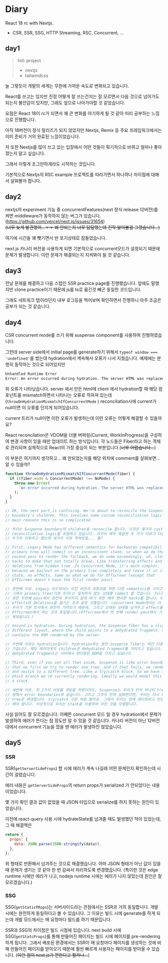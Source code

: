 # Diary

React 18 rc with Nextjs.

- CSR, SSR, SSG, HTTP Streaming, RSC, Concurrent, ...

## day1

> Init: project
>
> - nextjs
> - tailwindcss

늘 그렇듯이 개발의 세계는 무한에 가까운 속도로 변화되고 있습니다.

React를 쓰고는 있지만 진정 어떻게 잘 쓰는건지는 잘 모르면서 다음 것으로 넘어가도 되는지 불안감이 있지만,
그래도 앞으로 나아가야할 것 같았습니다.

요점은 React 18이 rc가 되면서 꽤 큰 변화를 야기하게 될 것 같아 미리 공부하는 느낌으로 진행합니다.

아직 18버전이 정식 릴리즈가 되지 않았지만 Nextjs, Remix 등 주요 프레임워크에서는 이미 준비가 거의 완료된 느낌이었습니다.

저 또한 Nextjs를 많이 쓰고 있는 입장에서 어떤 것들이 획기적으로 바뀌고 얼마나 좋아졌는지 알고 싶습니다.

그래서 이렇게 조그만하게라도 시작하는 것입니다.

기본적으로 Nextjs의 RSC example 프로젝트를 따라가면서 하나하나 차이점에 대해서 살펴볼까 합니다.

## day2

nextjs의 experiment 기능 중 concurrentFeatures(next 정식 release 12버전)를 켜면 middleware가 동작하지 않는 버그가 있습니다.(https://github.com/vercel/next.js/issues/31654)  
~~(너무 늦게 발견했어...ㅜㅜ 왜 안되는지 너무 답답했는데 진작 알아볼걸 그랬습니다...)~~

여기에 시간을 꽤 뺏기면서 반 포기상태로 잠들었습니다.

next.js 카나리 버전을 사용하게 되면 기본적으로 concurrent모드가 설정되기 때문에 문제가 발생합니다. 이런 문제가 해결되는지 지켜봐야 될 것 같습니다.

## day3

전날 문제를 해결하고 다음 스텝인 SSR practice page를 진행했습니다. 앞에도 말했지만 clone practice이기 때문에 js를 ts로 옮긴것 빼곤 동일한 코드입니다.

그래도 네트워크 탭이라던지 내부 로그등을 찍어보며 확인하면서 진행하니 아주 조금은 공부가 되는 것 같습니다.

## day4

CSR concurrent mode를 쓰기 위해 suspense component를 사용하여 진행하였습니다.

그런데 server side에서 initial page를 generate하기 위해서 `typeof window === 'undefined'`를 썼는데 hydration에서 계속해서 오류가 나서 지웠습니다. 예제에는 분명히 동작하는 것으로 되어있지만

```bash
Unhandled Runtime Error
Error: An error occurred during hydration. The server HTML was replaced with client content
```

위 오류가 나타났습니다. server 에서 만든 html에 client 에서 hydration할 때 해당 컴포넌트를 mismatch하면서 나타나는 오류로 적혀져 있는데(`throwOnHydrationMismatchIfConcurrentMode`
) reconciliation시에 current가 null이면 이 오류를 던지게 되어있습니다.

current 트리가 null이면 이런 오류가 발생하는데 이런 오류는 어떻게 해결할 수 있을까요?

React reconcilation은 VDOM을 더블 버퍼링(Current, WorkInProgress)을 구성하여 변경 사항이 있을 때만 업데이트 하는 방식입니다. 각 노드들은 Fiber라고 하는 객체로 관리되며 실제적으로 React의 가장 중심이 되는 부분입니다.(~~너무 어렵습니다...~~)

이 부분은 여기까지 생각하고... 왜 안되었는지를 해당 위치에 comment를 살펴보면...알 수 있을까?

```js
function throwOnHydrationMismatchIfConcurrentMode(fiber) {
  if ((fiber.mode & ConcurrentMode) !== NoMode) {
    throw new Error(
      'An error occurred during hydration. The server HTML was replaced with client content'
    );
  }
}

// OK, the next part is confusing. We're about to reconcile the Suspense
// boundary's children. This involves some custom reconciliation logic. Two
// main reasons this is so complicated.

// 우리는 Suspense boundary의 children을 reconcile 합니다. 이것은 몇가지 custom한
// reconciliation logic을 포함하고 있습니다. 이것이 매우 복잡한 두 가지 이유가 다음과 같습니다.
// 두가지 이유라고 했는데 세가지 이유 적혀있음... 흠?

// First, Legacy Mode has different semantics for backwards compatibility. The
// primary tree will commit in an inconsistent state, so when we do the
// second pass to render the fallback, we do some exceedingly, uh, clever
// hacks to make that not totally break. Like transferring effects and
// deletions from hidden tree. In Concurrent Mode, it's much simpler,
// because we bailout on the primary tree completely and leave it in its old
// state, no effects. Same as what we do for Offscreen (except that
// Offscreen doesn't have the first render pass).

// 첫번째 이유. Legacy 모드에서는 이전 버전과 호환성을 위한 다른 semantics를 가지고 있습니다.
// 그래서 primary tree(기본 트리)는 일치하지 않는 상태를 commit 할 것입니다. fallback을 렌더하기
// 위한 두번째 pass에서 완전히 부서지지 않게 하기 위한 매우 영리한 hacks를 합니다. hidden tree로부터
// effects와 deletions을 옮기는 것과 같은 것들입니다. concurrent mode에서는 더 쉽습니다.
// 우리가 기본 트리에서 완전히 가져오기 때문에, 그리고 오래된 상태를 남겨두고 effect를 남겨두지 않기 때문입니다.
// Offscreen에서 하는 것과 동일합니다.(Offscreen에서 첫 번째 render pass에서 가지지 못한 것들은
// 제외됩니다.)

// Second is hydration. During hydration, the Suspense fiber has a slightly
// different layout, where the child points to a dehydrated fragment, which
// contains the DOM rendered by the server.

// 두번째 이유는 hydration입니다. hydration하는 동안 Suspense fiber는 약간 다른 레이아웃을
// 가집니다. 해당 레이아웃의 children은 dehydrated fragment를 가리키고 있습니다. 그리고
// dehydrated fragment는 서버에서 렌더링된 DOM을 가지고 있습니다.

// Third, even if you set all that aside, Suspense is like error boundaries in
// that we first we try to render one tree, and if that fails, we render again
// and switch to a different tree. Like a try/catch block. So we have to track
// which branch we're currently rendering. Ideally we would model this using
// a stack.

// 세번째 이유. 위 2가지 이유를 셋팅을 하였더라도, Suspense는 우리가 먼저 하나의 tree를 렌더하려고 하는
// 점에서 error boundaries와 같습니다. 그리고 그것이 만약 실패한다면, 우리는 다시 tree를 렌더를 하고 다른
// tree로 변경합니다. try/catch 구문 처럼 말이죠. 그래서 우리는 현재 렌더링하고 잇는 branch를 track(기록)
// 해야 합니다. 이상적으로 우리는 stack을 사용하여 이런 것을 모델합니다.
```

사실 읽어도 잘 모르겠습니다. 어째뜬 concurrent 모드 일 경우 hydration에서 문제가 발생하여 에러가 뜬다는 점 정도만 알 수 있을 것 같습니다. 카나리 버전이 아닌 12버전 대에서 concurrent 기능을 껐을 땐 에러가 발생하진 않았습니다.

## day5

### SSR

SSR(`getServerSideProps`) 할 시에 에러가 계속 나길래 어떤 문제인지 확인하는데 시간이 걸렸습니다.

에러 내용은 `getServerSideProps`의 return props가 serialized 가 안되었다는 내용이었습니다.

몇 가지 확인 결과 값이 없었을 때 JSON 타입으로 serialize를 하지 못하는 원인이 있었습니다.

이전에 react-query 사용 시에 hydrateState를 넘겨줄 때도 발생했던 적이 있었는데, 그 때 해결책은

```js
return {
  props: {
    data: JSON.parse(JSON.stringify(data)),
  },
};
```

위 형태로 반환해서 넘겨주는 것으로 해결했습니다. 아마 JSON 형태가 아닌 값이 있을 때 문제가 생기는 것 같아 한 번 감싸서 처리하도록 변경했습니다.
(특이한 것은 edge runtime 시에만 에러가 나고, nodejs runtime 시에는 에러가 나지 않았는데 원인은 잘 모르겠습니다.)

### SSG

SSG(`getStaticPRops`)는 서버사이드라는 관점에서는 SSR과 거의 동일합니다. 개발 시에는 완전하게 동일하다고 볼 수 있습니다. 그 이유는 빌드 시에 generate를 하게 되는데 개발 모드에서는 매 요청마다 빌드를 하기 때문입니다.

SSR과 SSG의 차이점은 빌드 시점에 있습니다. next build 시에 SSG(`getStatcProps`)를 통해 만들어진 페이지는 빌드 시에 페이지를 pre-rendering하게 됩니다. 그래서 배포된 환경에서는 SSR이 매 요청마다 페이지를 생성하는 것에 비해 만들어진 페이지를 받아오기 때문에 훨씬 빠르게 사용자는 페이지를 받아올 수 있습니다.
(~~이런 점이 next.js가 편한다고 할까나...~~)
